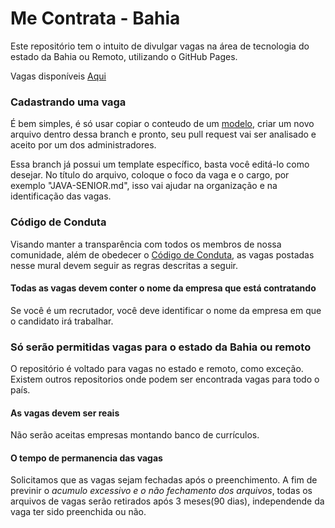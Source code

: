 # Me Contrata - Bahia

Este repositório tem o intuito de divulgar vagas na área de tecnologia do estado da Bahia ou Remoto, utilizando o GitHub Pages.

Vagas disponíveis [Aqui](https://github.com/ssamuel07/me-contrata-ba/tree/gh-pages)

### Cadastrando uma vaga

É bem simples, é só usar copiar o conteudo de um [modelo](https://github.com/ssamuel07/me-contrata-ba/blob/gh-pages/modelo-vaga.md), criar um novo arquivo dentro dessa branch e pronto, seu pull request vai ser analisado e aceito por um dos administradores. 

Essa branch já possui um template específico, basta você editá-lo como desejar. No título do arquivo, coloque o foco da vaga e o cargo, por exemplo "JAVA-SENIOR.md", isso vai ajudar na organização e na identificação das vagas.

### Código de Conduta
Visando manter a transparência com todos os membros de nossa comunidade, além de obedecer o [Código de Conduta](https://github.com/joaldotavares/vagas-bahia/blob/master/docs/CODE_OF_CONDUCT.md), as vagas postadas nesse mural devem seguir as regras descritas a seguir.

#### Todas as vagas devem conter o nome da empresa que está contratando
Se você é um recrutador, você deve identificar o nome da empresa em que o candidato irá trabalhar.

### Só serão permitidas vagas para o estado da Bahia ou remoto
O repositório é voltado para vagas no estado e remoto, como exceção. Existem outros repositorios onde podem ser encontrada vagas para todo o país.

#### As vagas devem ser reais
Não serão aceitas empresas montando banco de currículos.

#### O tempo de permanencia das vagas
Solicitamos que as vagas sejam fechadas após o preenchimento. A fim de previnir o _acumulo excessivo e o não fechamento dos arquivos_, todas os arquivos de vagas serão retirados após 3 meses(90 dias), independende da vaga ter sido preenchida ou não.
